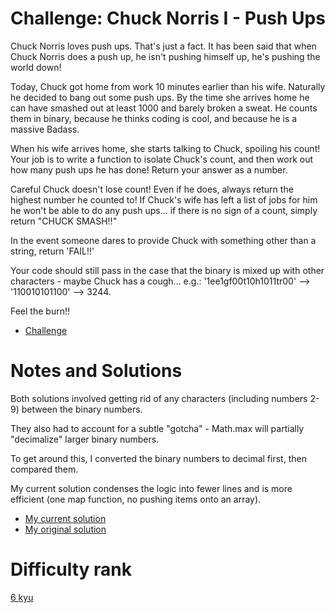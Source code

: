 # Challenge: Chuck Norris I - Push Ups

Chuck Norris loves push ups. That's just a fact. It has been said that when Chuck Norris does a push up, he isn't pushing himself up, he's pushing the world down!

Today, Chuck got home from work 10 minutes earlier than his wife. Naturally he decided to bang out some push ups. By the time she arrives home he can have smashed out at least 1000 and barely broken a sweat. He counts them in binary, because he thinks coding is cool, and because he is a massive Badass.

When his wife arrives home, she starts talking to Chuck, spoiling his count! Your job is to write a function to isolate Chuck's count, and then work out how many push ups he has done! Return your answer as a number.

Careful Chuck doesn't lose count! Even if he does, always return the highest number he counted to! If Chuck's wife has left a list of jobs for him he won't be able to do any push ups... if there is no sign of a count, simply return "CHUCK SMASH!!"

In the event someone dares to provide Chuck with something other than a string, return 'FAIL!!'

Your code should still pass in the case that the binary is mixed up with other characters - maybe Chuck has a cough... e.g.: '1ee1gf00t10h1011tr00' --> '110010101100' --> 3244.

Feel the burn!!

- [Challenge](https://www.codewars.com/kata/517abf86da9663f1d2000003)

# Notes and Solutions

Both solutions involved getting rid of any characters (including numbers 2-9) between the binary numbers.

They also had to account for a subtle "gotcha" - Math.max will partially "decimalize" larger binary numbers.

To get around this, I converted the binary numbers to decimal first, then compared them.

My current solution condenses the logic into fewer lines and is more efficient (one map function, no pushing items onto an array).

- [My current solution](solution.js)
- [My original solution](solution-original.js)

# Difficulty rank

[6 kyu](https://docs.codewars.com/gamification/ranks)
